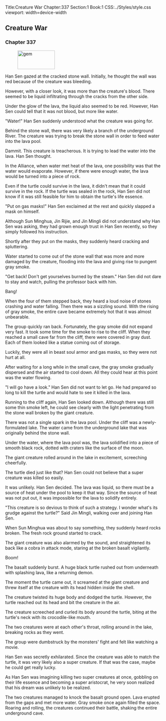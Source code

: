 Title:Creature War 
Chapter:337 
Section:1 
Book:1 
CSS:../Styles/style.css 
viewport: width=device-width
  
## Creature War
### Chapter 337
  
<figure>
	<img src="../Images/gem.gif" alt="gem" id="gem" width="120" height="60" />
</figure>
  

  
Han Sen gazed at the cracked stone wall. Initially, he thought the wall was red because of the creature was bleeding.

However, with a closer look, it was more than the creature's blood. There seemed to be liquid infiltrating through the cracks from the other side.

Under the glow of the lava, the liquid also seemed to be red. However, Han Sen could tell that it was not blood, but more like water.

"Water!" Han Sen suddenly understood what the creature was going for.

Behind the stone wall, there was very likely a branch of the underground River. The creature was trying to break the stone wall in order to feed water into the lava pool.

Dammit. This creature is treacherous. It is trying to lead the water into the lava. Han Sen thought.

In the Alliance, when water met heat of the lava, one possibility was that the water would evaporate. However, if there were enough water, the lava would be turned into a piece of rock.

Even if the turtle could survive in the lava, it didn't mean that it could survive in the rock. If the turtle was sealed in the rock, Han Sen did not know if it was still feasible for him to obtain the turtle's life essence.

"Put on gas masks!" Han Sen exclaimed at the rest and quickly slapped a mask on himself.

Although Sun Minghua, Jin Rijie, and Jin Mingli did not understand why Han Sen was asking, they had grown enough trust in Han Sen recently, so they simply followed his instruction.

Shortly after they put on the masks, they suddenly heard cracking and spluttering.

Water started to come out of the stone wall that was more and more damaged by the creature, flooding into the lava and giving rise to pungent gray smoke.

"Get back! Don't get yourselves burned by the steam." Han Sen did not dare to stay and watch, pulling the professor back with him.

Bang!

When the four of them stepped back, they heard a loud noise of stones crashing and water falling. Then there was a sizzling sound. With the rising of gray smoke, the entire cave became extremely hot that it was almost unbearable.

The group quickly ran back. Fortunately, the gray smoke did not expand very fast. It took some time for the smoke to rise to the cliff. When they reached a small cave far from the cliff, there were covered in gray dust. Each of them looked like a statue coming out of storage.

Luckily, they were all in beast soul armor and gas masks, so they were not hurt at all.

After waiting for a long while in the small cave, the gray smoke gradually dispersed and the air started to cool down. All they could hear at this point was the water flowing.

"I will go have a look." Han Sen did not want to let go. He had prepared so long to kill the turtle and would hate to see it killed in the lava.

Running to the cliff again, Han Sen looked down. Although there was still some thin smoke left, he could see clearly with the light penetrating from the stone wall broken by the giant creature.

There was not a single spark in the lava pool. Under the cliff was a newly-formulated lake. The water came from the underground lake that was originally behind the stone wall.

Under the water, where the lava pool was, the lava solidified into a piece of smooth black rock, dotted with craters like the surface of the moon.

The giant creature rolled around in the lake in excitement, screeching cheerfully.

The turtle died just like that? Han Sen could not believe that a super creature was killed so easily.

It was unlikely. Han Sen decided. The lava was liquid, so there must be a source of heat under the pool to keep it that way. Since the source of heat was not put out, it was impossible for the lava to solidify entirely.

"This creature is so devious to think of such a strategy. I wonder what's its grudge against the turtle?" Said Jin Mingli, walking over and joining Han Sen.

When Sun Minghua was about to say something, they suddenly heard rocks broken. The fresh rock ground started to crack.

The giant creature was also alarmed by the sound, and straightened its back like a cobra in attack mode, staring at the broken basalt vigilantly.

Boom!

The basalt suddenly burst. A huge black turtle rushed out from underneath with splashing lava, like a returning demon.

The moment the turtle came out, it screamed at the giant creature and threw itself at the creature with its head hidden inside the shell.

The creature twisted its huge body and dodged the turtle. However, the turtle reached out its head and bit the creature in the air.

The creature screeched and curled its body around the turtle, biting at the turtle's neck with its crocodile-like mouth.

The two creatures were at each other's throat, rolling around in the lake, breaking rocks as they went.

The group were dumbstruck by the monsters' fight and felt like watching a movie.

Han Sen was secretly exhilarated. Since the creature was able to match the turtle, it was very likely also a super creature. If that was the case, maybe he could get really lucky.

As Han Sen was imagining killing two super creatures at once, gobbling on their life essence and becoming a super aristocrat, he very soon realized that his dream was unlikely to be realized.

The two creatures managed to knock the basalt ground open. Lava erupted from the gaps and met more water. Gray smoke once again filled the space. Roaring and rolling, the creatures continued their battle, shaking the entire underground cave.